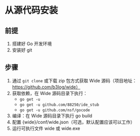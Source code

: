 # 从源代码安装

## 前提

1. 搭建好 Go 开发环境
2. 安装好 git

## 步骤

1. 通过 ````git clone```` 或下载 zip 包方式获取 Wide 源码（项目地址：https://github.com/b3log/wide）
2. 获取依赖，在 Wide 源码目录下执行：
   * ````go get -u````
   * ````go get -u github.com/88250/ide_stub````
   * ````go get -u github.com/nsf/gocode````
3. 编译：在 Wide 源码目录下执行 go build
4. 配置 {wide}/conf/wide.json（可选，默认配置应该可以工作）
5. 运行可执行文件 wide 或 wide.exe

